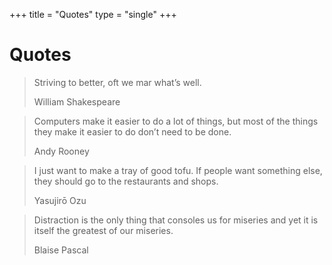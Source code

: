 +++
title = "Quotes"
type = "single"
+++

# Quotes

<blockquote>
  <p>
    Striving to better, oft we mar what’s well.
  </p>
  <footer>William Shakespeare</footer>
</blockquote>

<blockquote>
  <p>Computers make it easier to do a lot of things, but most of the things they make it easier to do don’t need to be done.</p>
  <footer>Andy Rooney</footer>
</blockquote>

<!-- <blockquote>
  <p>Invent first, and then embellish.</p>
  <footer>Samuel Johnson</footer>
</blockquote>

<blockquote>
  <p>I write my music in order that the weary and worn or the men burdened with affairs might enjoy a few minutes of solace and refreshment.</p>
  <footer>Franz Joseph Haydn</footer>
</blockquote>
 -->
<blockquote>
  <p>I just want to make a tray of good tofu. If people want something else, they should go to the restaurants and shops.</p>
  <footer>Yasujirō Ozu</footer>
</blockquote>

<blockquote>
  <p>Distraction is the only thing that consoles us for miseries and yet it is itself the greatest of our miseries.</p>
  <footer>Blaise Pascal</footer>
</blockquote>
